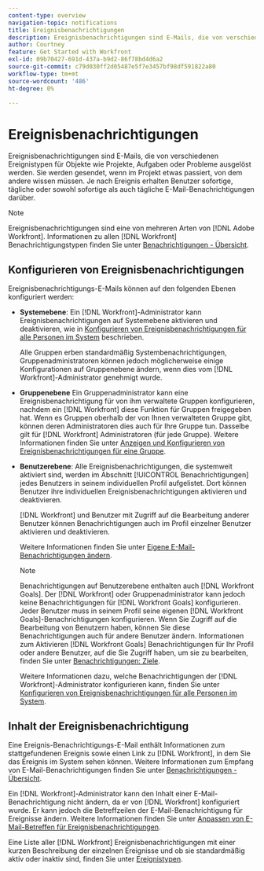 ```yaml
---
content-type: overview
navigation-topic: notifications
title: Ereignisbenachrichtigungen
description: Ereignisbenachrichtigungen sind E-Mails, die von verschiedenen Ereignistypen für Objekte wie Projekte, Aufgaben oder Probleme ausgelöst werden. Sie werden gesendet, wenn im Projekt etwas passiert, von dem andere wissen müssen. Je nach Ereignis erhalten Benutzer sofortige, tägliche oder sowohl sofortige als auch tägliche E-Mail-Benachrichtigungen darüber.
author: Courtney
feature: Get Started with Workfront
exl-id: 09b70427-691d-437a-b9d2-86f78bd4d6a2
source-git-commit: c79d030ff2d05487e5f7e3457bf98df591822a80
workflow-type: tm+mt
source-wordcount: '486'
ht-degree: 0%

---
```


# Ereignisbenachrichtigungen

<!-- Audited: 4/2025 -->

Ereignisbenachrichtigungen sind E-Mails, die von verschiedenen Ereignistypen für Objekte wie Projekte, Aufgaben oder Probleme ausgelöst werden. Sie werden gesendet, wenn im Projekt etwas passiert, von dem andere wissen müssen. Je nach Ereignis erhalten Benutzer sofortige, tägliche oder sowohl sofortige als auch tägliche E-Mail-Benachrichtigungen darüber.

>[!NOTE]
>
>Ereignisbenachrichtigungen sind eine von mehreren Arten von [!DNL Adobe Workfront]. Informationen zu allen [!DNL Workfront] Benachrichtigungstypen finden Sie unter [Benachrichtigungen - Übersicht](../../workfront-basics/using-notifications/wf-notifications.md).

## Konfigurieren von Ereignisbenachrichtigungen

Ereignisbenachrichtigungs-E-Mails können auf den folgenden Ebenen konfiguriert werden:

* **Systemebene**: Ein [!DNL Workfront]-Administrator kann Ereignisbenachrichtigungen auf Systemebene aktivieren und deaktivieren, wie in [Konfigurieren von Ereignisbenachrichtigungen für alle Personen im System](../../administration-and-setup/manage-workfront/emails/configure-event-notifications-for-everyone-in-the-system.md) beschrieben.

  Alle Gruppen erben standardmäßig Systembenachrichtigungen, Gruppenadministratoren können jedoch möglicherweise einige Konfigurationen auf Gruppenebene ändern, wenn dies vom [!DNL Workfront]-Administrator genehmigt wurde.

* **Gruppenebene** Ein Gruppenadministrator kann eine Ereignisbenachrichtigung für von ihm verwaltete Gruppen konfigurieren, nachdem ein [!DNL Workfront] diese Funktion für Gruppen freigegeben hat. Wenn es Gruppen oberhalb der von Ihnen verwalteten Gruppe gibt, können deren Administratoren dies auch für Ihre Gruppe tun. Dasselbe gilt für [!DNL Workfront] Administratoren (für jede Gruppe). Weitere Informationen finden Sie unter [Anzeigen und Konfigurieren von Ereignisbenachrichtigungen für eine Gruppe](../../administration-and-setup/manage-groups/create-and-manage-groups/view-and-configure-event-notifications-group.md).

* **Benutzerebene**: Alle Ereignisbenachrichtigungen, die systemweit aktiviert sind, werden im Abschnitt [!UICONTROL Benachrichtigungen] jedes Benutzers in seinem individuellen Profil aufgelistet. Dort können Benutzer ihre individuellen Ereignisbenachrichtigungen aktivieren und deaktivieren.

  [!DNL Workfront] und Benutzer mit Zugriff auf die Bearbeitung anderer Benutzer können Benachrichtigungen auch im Profil einzelner Benutzer aktivieren und deaktivieren.

  Weitere Informationen finden Sie unter [Eigene E-Mail-Benachrichtigungen ändern](../../workfront-basics/using-notifications/activate-or-deactivate-your-own-event-notifications.md).

  >[!NOTE]
  >
  >Benachrichtigungen auf Benutzerebene enthalten auch [!DNL Workfront Goals]. Der [!DNL Workfront] oder Gruppenadministrator kann jedoch keine Benachrichtigungen für [!DNL Workfront Goals] konfigurieren. Jeder Benutzer muss in seinem Profil seine eigenen [!DNL Workfront Goals]-Benachrichtigungen konfigurieren. Wenn Sie Zugriff auf die Bearbeitung von Benutzern haben, können Sie diese Benachrichtigungen auch für andere Benutzer ändern. Informationen zum Aktivieren [!DNL Workfront Goals] Benachrichtigungen für Ihr Profil oder andere Benutzer, auf die Sie Zugriff haben, um sie zu bearbeiten, finden Sie unter [Benachrichtigungen: Ziele](../../workfront-basics/using-notifications/notifications-goals.md).

  Weitere Informationen dazu, welche Benachrichtigungen der [!DNL Workfront]-Administrator konfigurieren kann, finden Sie unter [Konfigurieren von Ereignisbenachrichtigungen für alle Personen im System](../../administration-and-setup/manage-workfront/emails/configure-event-notifications-for-everyone-in-the-system.md).

## Inhalt der Ereignisbenachrichtigung

Eine Ereignis-Benachrichtigungs-E-Mail enthält Informationen zum stattgefundenen Ereignis sowie einen Link zu [!DNL Workfront], in dem Sie das Ereignis im System sehen können. Weitere Informationen zum Empfang von E-Mail-Benachrichtigungen finden Sie unter [Benachrichtigungen - Übersicht](../../workfront-basics/using-notifications/wf-notifications.md).

Ein [!DNL Workfront]-Administrator kann den Inhalt einer E-Mail-Benachrichtigung nicht ändern, da er von [!DNL Workfront] konfiguriert wurde. Er kann jedoch die Betreffzeilen der E-Mail-Benachrichtigung für Ereignisse ändern. Weitere Informationen finden Sie unter [Anpassen von E-Mail-Betreffen für Ereignisbenachrichtigungen](../../administration-and-setup/manage-workfront/emails/custom-email-subjects-event-notification.md).

Eine Liste aller [!DNL Workfront] Ereignisbenachrichtigungen mit einer kurzen Beschreibung der einzelnen Ereignisse und ob sie standardmäßig aktiv oder inaktiv sind, finden Sie unter [Ereignistypen](../../administration-and-setup/manage-workfront/emails/event-notifications-available-in-wf.md).
